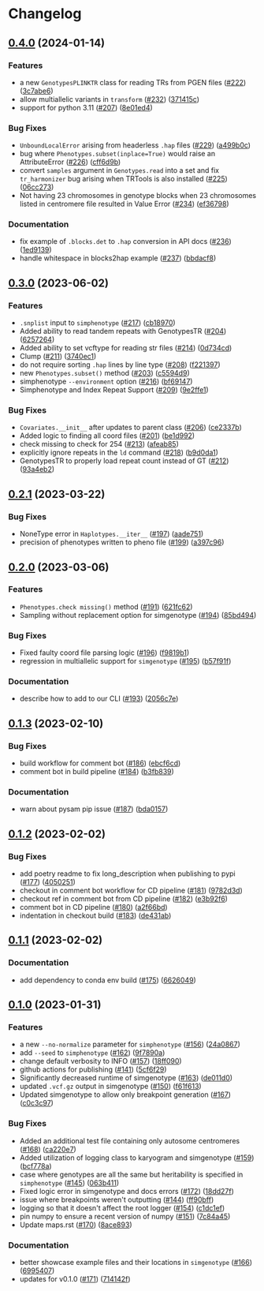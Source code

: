# Changelog

## [0.4.0](https://github.com/CAST-genomics/haptools/compare/v0.3.0...v0.4.0) (2024-01-14)


### Features

* a new `GenotypesPLINKTR` class for reading TRs from PGEN files ([#222](https://github.com/CAST-genomics/haptools/issues/222)) ([3c7abe6](https://github.com/CAST-genomics/haptools/commit/3c7abe6922e8d6953debf3b0d6a02dee9610bbda))
* allow multiallelic variants in `transform` ([#232](https://github.com/CAST-genomics/haptools/issues/232)) ([371415c](https://github.com/CAST-genomics/haptools/commit/371415cb9007522221ee800ab0c9570703aae6d4))
* support for python 3.11 ([#207](https://github.com/CAST-genomics/haptools/issues/207)) ([8e01ed4](https://github.com/CAST-genomics/haptools/commit/8e01ed449e47eda6cf032504c9536b053f97d588))


### Bug Fixes

* `UnboundLocalError` arising from headerless `.hap` files ([#229](https://github.com/CAST-genomics/haptools/issues/229)) ([a499b0c](https://github.com/CAST-genomics/haptools/commit/a499b0cd294c7709f866c330f7ce7431320acfbd))
* bug where `Phenotypes.subset(inplace=True)` would raise an AttributeError ([#226](https://github.com/CAST-genomics/haptools/issues/226)) ([cff6d9b](https://github.com/CAST-genomics/haptools/commit/cff6d9b0082a6170c7b0873b25445fd0915f9aab))
* convert `samples` argument in `Genotypes.read` into a set and fix `tr_harmonizer` bug arising when TRTools is also installed ([#225](https://github.com/CAST-genomics/haptools/issues/225)) ([06cc273](https://github.com/CAST-genomics/haptools/commit/06cc273fb063d73ec65071c3807c76bf63f0d448))
* Not having 23 chromosomes in genotype blocks when 23 chromosomes listed in centromere file resulted in Value Error ([#234](https://github.com/CAST-genomics/haptools/issues/234)) ([ef36798](https://github.com/CAST-genomics/haptools/commit/ef3679838e0e0193eefad2cacc37fc4d1b26715d))


### Documentation

* fix example of `.blocks.det` to `.hap` conversion in API docs ([#236](https://github.com/CAST-genomics/haptools/issues/236)) ([1ed9139](https://github.com/CAST-genomics/haptools/commit/1ed9139b5425c754256e1fc981259efbbde35d62))
* handle whitespace in blocks2hap example ([#237](https://github.com/CAST-genomics/haptools/issues/237)) ([bbdacf8](https://github.com/CAST-genomics/haptools/commit/bbdacf8f53522237ea846ca1a8f2c59c978a1d7d))

## [0.3.0](https://github.com/CAST-genomics/haptools/compare/v0.2.1...v0.3.0) (2023-06-02)


### Features

* `.snplist` input to `simphenotype` ([#217](https://github.com/CAST-genomics/haptools/issues/217)) ([cb18970](https://github.com/CAST-genomics/haptools/commit/cb18970ca65ff8ee85dc83ea68c63af3c65fda59))
* Added ability to read tandem repeats with GenotypesTR  ([#204](https://github.com/CAST-genomics/haptools/issues/204)) ([6257264](https://github.com/CAST-genomics/haptools/commit/6257264c655752cac1324ebdd0387f1207c433d6))
* Added ability to set vcftype for reading str files ([#214](https://github.com/CAST-genomics/haptools/issues/214)) ([0d734cd](https://github.com/CAST-genomics/haptools/commit/0d734cdd9235dca128af6d53fbf043f0f17511ee))
* Clump ([#211](https://github.com/CAST-genomics/haptools/issues/211)) ([3740ec1](https://github.com/CAST-genomics/haptools/commit/3740ec108075594d3b43c81840600ac59283a940))
* do not require sorting `.hap` lines by line type ([#208](https://github.com/CAST-genomics/haptools/issues/208)) ([f221397](https://github.com/CAST-genomics/haptools/commit/f2213979f66b954fa21e4ed8b953426f1736d9f8))
* new `Phenotypes.subset()` method ([#203](https://github.com/CAST-genomics/haptools/issues/203)) ([c5594d9](https://github.com/CAST-genomics/haptools/commit/c5594d9b5d6455bd9a231f218610153117b2eec7))
* simphenotype `--environment` option ([#216](https://github.com/CAST-genomics/haptools/issues/216)) ([bf69147](https://github.com/CAST-genomics/haptools/commit/bf69147f1e149d07d52adb6d407e5ec8a5e91ed3))
* Simphenotype and Index Repeat Support ([#209](https://github.com/CAST-genomics/haptools/issues/209)) ([9e2ffe1](https://github.com/CAST-genomics/haptools/commit/9e2ffe1f432459ae424bf3c2cb5cdf4f78fb98dc))


### Bug Fixes

* `Covariates.__init__` after updates to parent class ([#206](https://github.com/CAST-genomics/haptools/issues/206)) ([ce2337b](https://github.com/CAST-genomics/haptools/commit/ce2337bfb5f295942dfee2e6d1bd482a440c1d5e))
* Added logic to finding all coord files ([#201](https://github.com/CAST-genomics/haptools/issues/201)) ([be1d992](https://github.com/CAST-genomics/haptools/commit/be1d992d9a3d7651b05f66c968df354c2f71747e))
* check missing to check for 254 ([#213](https://github.com/CAST-genomics/haptools/issues/213)) ([afeab85](https://github.com/CAST-genomics/haptools/commit/afeab85bb9b70e95ca937c253a57e5fa98599b22))
* explicitly ignore repeats in the `ld` command ([#218](https://github.com/CAST-genomics/haptools/issues/218)) ([b9d0da1](https://github.com/CAST-genomics/haptools/commit/b9d0da13b7ff089ca31b8101a3b79de6806db224))
* GenotypesTR to properly load repeat count instead of GT ([#212](https://github.com/CAST-genomics/haptools/issues/212)) ([93a4eb2](https://github.com/CAST-genomics/haptools/commit/93a4eb285dc2d556cc47033750723b8313a17934))

## [0.2.1](https://github.com/CAST-genomics/haptools/compare/v0.2.0...v0.2.1) (2023-03-22)


### Bug Fixes

* NoneType error in `Haplotypes.__iter__` ([#197](https://github.com/CAST-genomics/haptools/issues/197)) ([aade751](https://github.com/CAST-genomics/haptools/commit/aade751001fb7f008382d246663dfee68886d6c6))
* precision of phenotypes written to pheno file ([#199](https://github.com/CAST-genomics/haptools/issues/199)) ([a397c96](https://github.com/CAST-genomics/haptools/commit/a397c964d80c6a1a947458a1f1b0393974ae7102))

## [0.2.0](https://github.com/CAST-genomics/haptools/compare/v0.1.3...v0.2.0) (2023-03-06)


### Features

* `Phenotypes.check missing()` method ([#191](https://github.com/CAST-genomics/haptools/issues/191)) ([621fc62](https://github.com/CAST-genomics/haptools/commit/621fc624d8b58223349767139ddd93bab6d622d3))
* Sampling without replacement option for simgenotype ([#194](https://github.com/CAST-genomics/haptools/issues/194)) ([85bd494](https://github.com/CAST-genomics/haptools/commit/85bd4946fe70e72d8e18175cc9b19acbd9e39299))


### Bug Fixes

* Fixed faulty coord file parsing logic ([#196](https://github.com/CAST-genomics/haptools/issues/196)) ([f9819b1](https://github.com/CAST-genomics/haptools/commit/f9819b15416eb1c596f8e84167f1336f6885fdd6))
* regression in multiallelic support for `simgenotype` ([#195](https://github.com/CAST-genomics/haptools/issues/195)) ([b57f91f](https://github.com/CAST-genomics/haptools/commit/b57f91fcd519845de23ce731648278bec6e3d056))


### Documentation

* describe how to add to our CLI ([#193](https://github.com/CAST-genomics/haptools/issues/193)) ([2056c7e](https://github.com/CAST-genomics/haptools/commit/2056c7e8488fdb5b2c3e47c10b98e8428fa0f07a))

## [0.1.3](https://github.com/CAST-genomics/haptools/compare/v0.1.2...v0.1.3) (2023-02-10)


### Bug Fixes

* build workflow for comment bot ([#186](https://github.com/CAST-genomics/haptools/issues/186)) ([ebcf6cd](https://github.com/CAST-genomics/haptools/commit/ebcf6cd508701951ce2f1785eb3bcfee6aa69041))
* comment bot in build pipeline ([#184](https://github.com/CAST-genomics/haptools/issues/184)) ([b3fb839](https://github.com/CAST-genomics/haptools/commit/b3fb83939c6ec9141dc9c0d9b89836cfe0fee394))


### Documentation

* warn about pysam pip issue ([#187](https://github.com/CAST-genomics/haptools/issues/187)) ([bda0157](https://github.com/CAST-genomics/haptools/commit/bda015751dc5e5aa5d3672e77737d837cd116782))

## [0.1.2](https://github.com/CAST-genomics/haptools/compare/v0.1.1...v0.1.2) (2023-02-02)


### Bug Fixes

* add poetry readme to fix long_description when publishing to pypi ([#177](https://github.com/CAST-genomics/haptools/issues/177)) ([4050251](https://github.com/CAST-genomics/haptools/commit/405025161ef99b7c18c6adddb58d74bbcff93570))
* checkout in comment bot workflow for CD pipeline ([#181](https://github.com/CAST-genomics/haptools/issues/181)) ([9782d3d](https://github.com/CAST-genomics/haptools/commit/9782d3d5826a7029a74fb845dbfff29a7a0e8f2d))
* checkout ref in comment bot from CD pipeline ([#182](https://github.com/CAST-genomics/haptools/issues/182)) ([e3b92f6](https://github.com/CAST-genomics/haptools/commit/e3b92f6ba2764819d9936c7e37418bcd68469dfb))
* comment bot in CD pipeline ([#180](https://github.com/CAST-genomics/haptools/issues/180)) ([a2f66bd](https://github.com/CAST-genomics/haptools/commit/a2f66bd74dfb1fae8a81614912cba35366fe003b))
* indentation in checkout build ([#183](https://github.com/CAST-genomics/haptools/issues/183)) ([de431ab](https://github.com/CAST-genomics/haptools/commit/de431ab65a15f4dda2e7b6319608331b73ee5771))

## [0.1.1](https://github.com/CAST-genomics/haptools/compare/v0.1.0...v0.1.1) (2023-02-02)


### Documentation

* add dependency to conda env build ([#175](https://github.com/CAST-genomics/haptools/issues/175)) ([6626049](https://github.com/CAST-genomics/haptools/commit/66260498cbaf7fb652ababd6241cdfbc8a865dfd))

## [0.1.0](https://github.com/CAST-genomics/haptools/compare/v0.0.3...v0.1.0) (2023-01-31)


### Features

* a new `--no-normalize` parameter for `simphenotype` ([#156](https://github.com/CAST-genomics/haptools/issues/156)) ([24a0867](https://github.com/CAST-genomics/haptools/commit/24a0867ee8c4b1f495f5dde43600758daa2d916d))
* add `--seed` to `simphenotype` ([#162](https://github.com/CAST-genomics/haptools/issues/162)) ([9f7890a](https://github.com/CAST-genomics/haptools/commit/9f7890a6efd5be90717aaeeeab1f638512c6e2c4))
* change default verbosity to INFO ([#157](https://github.com/CAST-genomics/haptools/issues/157)) ([18ff090](https://github.com/CAST-genomics/haptools/commit/18ff090b431891b16b4aae9d297983d481a3d248))
* github actions for publishing ([#141](https://github.com/CAST-genomics/haptools/issues/141)) ([5cf6f29](https://github.com/CAST-genomics/haptools/commit/5cf6f29b64a49f9405ab78eebab5e0de20963376))
* Significantly decreased runtime of simgenotype  ([#163](https://github.com/CAST-genomics/haptools/issues/163)) ([de011d0](https://github.com/CAST-genomics/haptools/commit/de011d0106a4b50e0ea1e38eff6c567174a3a72f))
* updated `.vcf.gz` output in simgenotype ([#150](https://github.com/CAST-genomics/haptools/issues/150)) ([f61f613](https://github.com/CAST-genomics/haptools/commit/f61f613c55638efb610fb9ca03b0292f42dc2623))
* Updated simgenotype to allow only breakpoint generation ([#167](https://github.com/CAST-genomics/haptools/issues/167)) ([c0c3c97](https://github.com/CAST-genomics/haptools/commit/c0c3c97384c94056f79786f5297251bf9c29f2b9))


### Bug Fixes

* Added an additional test file containing only autosome centromeres ([#168](https://github.com/CAST-genomics/haptools/issues/168)) ([ca220e7](https://github.com/CAST-genomics/haptools/commit/ca220e7319f4b4d6594bad0042a9eb35c2a2d607))
* Added utilization of logging class to karyogram and simgenotype ([#159](https://github.com/CAST-genomics/haptools/issues/159)) ([bcf778a](https://github.com/CAST-genomics/haptools/commit/bcf778a1180d6208c7f24a6f63af1df830734dc5))
* case where genotypes are all the same but heritability is specified in `simphenotype` ([#145](https://github.com/CAST-genomics/haptools/issues/145)) ([063b411](https://github.com/CAST-genomics/haptools/commit/063b411302e4f299f02de82ad4040d2eb3fa8a61))
* Fixed logic error in simgenotype and docs errors ([#172](https://github.com/CAST-genomics/haptools/issues/172)) ([18dd27f](https://github.com/CAST-genomics/haptools/commit/18dd27fbe45c4af0081aa36928796cd61e30041e))
* issue where breakpoints weren't outputting ([#144](https://github.com/CAST-genomics/haptools/issues/144)) ([ff90bff](https://github.com/CAST-genomics/haptools/commit/ff90bff662b5b3ebc98278cf64d4919fbe4699c5))
* logging so that it doesn't affect the root logger ([#154](https://github.com/CAST-genomics/haptools/issues/154)) ([c1dc1ef](https://github.com/CAST-genomics/haptools/commit/c1dc1efed132f365c9268978be37bf25b4ef10b5))
* pin numpy to ensure a recent version of numpy ([#151](https://github.com/CAST-genomics/haptools/issues/151)) ([7c84a45](https://github.com/CAST-genomics/haptools/commit/7c84a454dfe3b57e559a3f4439b1f2dc390700d0))
* Update maps.rst ([#170](https://github.com/CAST-genomics/haptools/issues/170)) ([8ace893](https://github.com/CAST-genomics/haptools/commit/8ace8933644e98eda9483d47f4a895fe8cdd7831))


### Documentation

* better showcase example files and their locations in `simgenotype` ([#166](https://github.com/CAST-genomics/haptools/issues/166)) ([6995407](https://github.com/CAST-genomics/haptools/commit/69954075e547917882f72ca70776169254d16b99))
* updates for v0.1.0 ([#171](https://github.com/CAST-genomics/haptools/issues/171)) ([714142f](https://github.com/CAST-genomics/haptools/commit/714142f06204b284571f5b01c8a2bed3892dada7))
